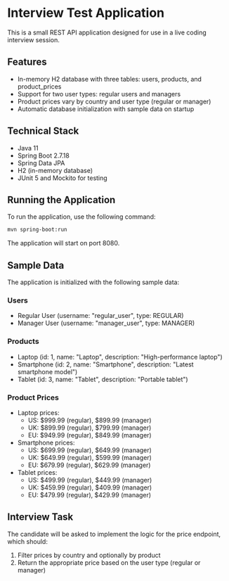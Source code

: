 # Interview Test Application

This is a small REST API application designed for use in a live coding interview session.

## Features

- In-memory H2 database with three tables: users, products, and product_prices
- Support for two user types: regular users and managers
- Product prices vary by country and user type (regular or manager)
- Automatic database initialization with sample data on startup

## Technical Stack

- Java 11
- Spring Boot 2.7.18
- Spring Data JPA
- H2 (in-memory database)
- JUnit 5 and Mockito for testing

## Running the Application

To run the application, use the following command:

```bash
mvn spring-boot:run
```

The application will start on port 8080.

## Sample Data

The application is initialized with the following sample data:

### Users
- Regular User (username: "regular_user", type: REGULAR)
- Manager User (username: "manager_user", type: MANAGER)

### Products
- Laptop (id: 1, name: "Laptop", description: "High-performance laptop")
- Smartphone (id: 2, name: "Smartphone", description: "Latest smartphone model")
- Tablet (id: 3, name: "Tablet", description: "Portable tablet")

### Product Prices
- Laptop prices:
  - US: $999.99 (regular), $899.99 (manager)
  - UK: $899.99 (regular), $799.99 (manager)
  - EU: $949.99 (regular), $849.99 (manager)
- Smartphone prices:
  - US: $699.99 (regular), $649.99 (manager)
  - UK: $649.99 (regular), $599.99 (manager)
  - EU: $679.99 (regular), $629.99 (manager)
- Tablet prices:
  - US: $499.99 (regular), $449.99 (manager)
  - UK: $459.99 (regular), $409.99 (manager)
  - EU: $479.99 (regular), $429.99 (manager)

## Interview Task

The candidate will be asked to implement the logic for the price endpoint, which should:
1. Filter prices by country and optionally by product
2. Return the appropriate price based on the user type (regular or manager)